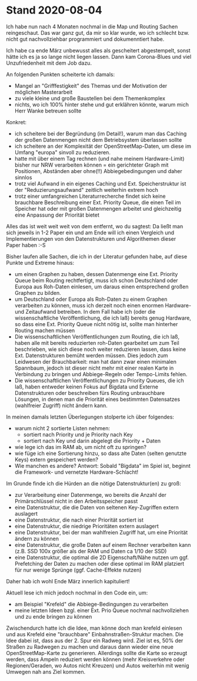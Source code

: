 # Stand 2020-08-04

Ich habe nun nach 4 Monaten nochmal in die Map und Routing Sachen
reingeschaut. Das war ganz gut, da mir so klar wurde, wo ich schlecht
bzw. nicht gut nachvollziehbar programmiert und dokumenntiert habe.

Ich habe ca ende März unbewusst alles als gescheitert abgestempelt,
sonst hätte ich es ja so lange nicht liegen lassen. Dann kam
Corona-Blues und viel Unzufriedenheit mit dem Job dazu.

An folgenden Punkten scheiterte ich damals:

- Mangel an "Grifffestigkeit" des Themas und der Motivation der
  möglichen Masterarbeit
- zu viele kleine und große Baustellen bei dem Themenkomplex
- nichts, wo ich 100% hinter stehe und gut erklähren könnte, warum
  mich Herr Wanke betreuen sollte
  
Konkret:

- ich scheitere bei der Begründung (im Detail!), warum man das Caching
  der großen Datenmengen nicht dem Betriebsystem überlassen sollte
- ich scheitere an der Komplexität der OpenStreetMap-Daten, um diese
  im Umfang "europa" sinvoll zu reduzieren.
- hatte mit über einem Tag rechnen (und nahe meinem Hardware-Limit)
  bisher nur NRW verarbeiten können = ein gerichteter Graph mit
  Positionen, Abständen aber ohne(!!) Abbiegebedingungen und daher
  sinnlos
- trotz viel Aufwand in ein eigenes Caching und Ext. Speicherstruktur
  ist der "Reduzierungsaufwand" zeitlich weiterhin extrem hoch
- trotz einer umfangreichen Literaturrecherche findet sich keine
  brauchbare Beschreibung einer Ext. Priority Queue, die einen Teil
  im Speicher hat oder mit großen Datenmengen arbeitet und gleichzeitig
  eine Anpassung der Priorität bietet

Alles das ist weit weit weit von dem entfernt, wo du sagtest: Da ließt
man sich jeweils in 1-2 Paper ein und am Ende will ich einen Vergleich
und Implementierungen von den Datenstrukturen und Algorithemen dieser
Paper haben :-S

Bisher laufen alle Sachen, die ich in der Literatur gefunden habe, auf
diese Punkte und Extreme hinaus:

- um einen Graphen zu haben, dessen Datenmenge eine Ext. Priority Queue
  beim Routing rechtfertigt, muss ich schon Deutschland oder Europa aus
  Roh-Daten einlesen, um daraus einen entsprechend großen Graphen zu
  bilden. 
- um Deutschland oder Europa als Roh-Daten zu einem Graphen verarbeiten
  zu können, muss ich derzeit noch einen enormen Hardware- und
  Zeitaufwand betreiben. In dem Fall habe ich (oder die
  wissenschaftliche Veröffentlichung, die ich laß) bereits genug
  Hardware, so dass eine Ext. Priority Queue nicht nötig ist, sollte
  man hinterher Routing machen müssen
- Die wissenschaftlichen Veröffentlichungen zum Routing, die ich laß,
  haben alle mit bereits reduzierten roh-Daten gearbeitet um zum Teil
  beschrieben, wie sich diese noch weiter reduzieren lassen, dass keine
  Ext. Datenstrukturen bemüht werden müssen. Dies jedoch zum Leidwesen
  der Brauchbarkeit: man hat dann zwar einen minimalen Spannbaum, jedoch
  ist dieser nicht mehr mit einer realen Karte in Verbindung zu bringen
  und Abbiege-Regeln oder Tempo-Limits fehlen.
- Die wissenschaftlichen Veröffentlichungen zu Priority Queues, die ich
  laß, haben entweder keinen Fokus auf Bigdata und Externe
  Datenstrukturen oder beschreiben fürs Routing unbrauchbare Lösungen,
  in denen man die Priorität eines bestimmten Datensatzes (wahlfreier
  Zugriff) nicht ändern kann. 

In meinen damals letzten Überlegungen stolperte ich über folgendes:

- warum nicht 2 sortierte Listen nehmen:
  - sortiert nach Priority und je Priority nach Key
  - sortiert nach Key und darin abgelegt die Priority + Daten
- wie lege ich das im RAM ab, um nicht oft zu springen?
- wie füge ich eine Sortierung hinzu, so dass alte Daten (selten
  genutzte Keys) extern gespeichert werden?
- Wie manchen es andere? Antwort: Sobald "Bigdata" im Spiel ist, beginnt
  die Framework- und vernetzte Hardware-Schlacht!

Im Grunde finde ich die Hürden an die nötige Datenstruktur(en) zu groß:

- zur Verarbeitung einer Datenmenge, wo bereits die Anzahl der
  Primärschlüssel nicht in den Arbeitsspeicher passt
- eine Datenstruktur, die die Daten von seltenen Key-Zugriffen extern
  auslagert
- eine Datenstruktur, die nach einer Priorität sortiert ist
- eine Datenstruktur, die niedrige Prioritäten extern auslagert
- eine Datenstruktur, bei der man wahlfreien Zugriff hat, um eine
  Priorität ändern zu können
- eine Datenstruktur, die große Daten auf einem Rechner verarbeiten
  kann (z.B. SSD 100x größer als der RAM und Daten ca 1/10 der SSD)
- eine Datenstruktur, die optimal die 2D Eigenschaft/Nähe nutzen um
  ggf. Prefetching der Daten zu machen oder diese optimal im RAM
  platziert für nur wenige Sprünge (ggf. Cache-Effekte nutzen)

Daher hab ich wohl Ende März innerlich kapituliert!

Aktuell lese ich mich jedoch nochmal in den Code ein, um:

- am Beispiel "Krefeld" die Abbiege-Bedingungen zu verarbeiten
- meine letzten Ideen bzgl. einer Ext. Prio Queue nochmal
  nachvollziehen und zu ende bringen zu können

Zwischendurch hatte ich die Idee, man könne doch man krefeld einlesen
und aus Krefeld eine "brauchbare" Einbahnstraßen-Struktur machen.
Die Idee dabei ist, dass aus der 2. Spur ein Radweg wird. Ziel ist
es, 50% der Straßen zu Radwegen zu machen und daraus dann wieder
eine neue OpenStreetMap-Karte zu generieren. Allerdings sollte die
Karte so erzeugt werden, dass Ampeln reduziert werden können (mehr
Kreisverkehre oder Regionen/Geraden, wo Autos nicht Kreuzen) und
Autos weiterhin mit wenig Umwegen nah ans Ziel kommen.